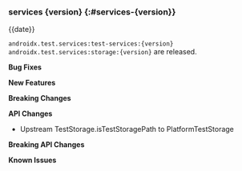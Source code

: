 ### services {version} {:#services-{version}}

{{date}}

`androidx.test.services:test-services:{version}` `androidx.test.services:storage:{version}` are released.

**Bug Fixes**

**New Features**

**Breaking Changes**

**API Changes**

* Upstream TestStorage.isTestStoragePath to PlatformTestStorage

**Breaking API Changes**

**Known Issues**

